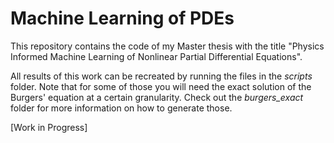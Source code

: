 # Machine Learning of PDEs
This repository contains the code of my Master thesis with the title "Physics Informed Machine Learning of Nonlinear Partial Differential Equations".

All results of this work can be recreated by running the files in the *scripts* folder. Note that for some of those you will need the exact solution of the Burgers' equation at a certain granularity. Check out the *burgers_exact* folder for more information on how to generate those.

[Work in Progress]
